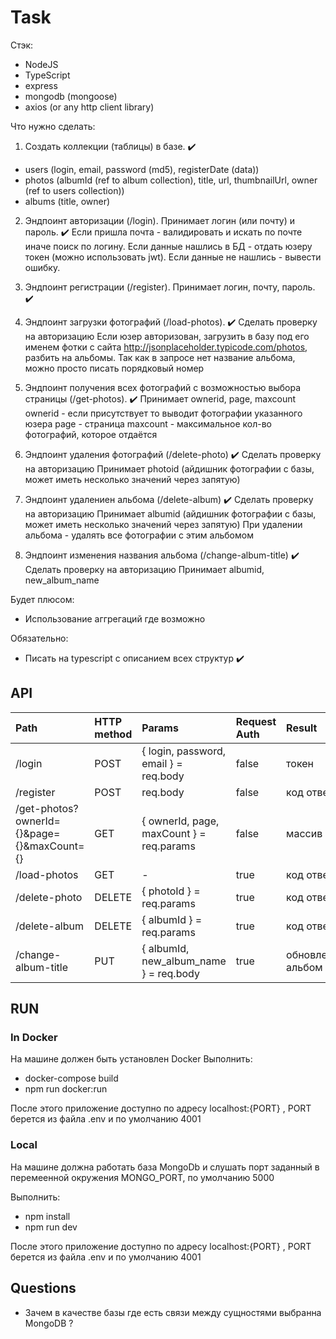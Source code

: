 # Task

Стэк:

- NodeJS
- TypeScript
- express
- mongodb (mongoose)
- axios (or any http client library)

Что нужно сделать:

1. Создать коллекции (таблицы) в базе.  ✔️

- users (login, email, password (md5), registerDate (data)) 
- photos (albumId (ref to album collection), title, url, thumbnailUrl, owner (ref to users collection))
- albums (title, owner)

2. Эндпоинт авторизации (/login). Принимает логин (или почту) и пароль.  ✔️
   Если пришла почта - валидировать и искать по почте иначе поиск по логину. 
   Если данные нашлись в БД - отдать юзеру токен (можно использовать jwt). 
   Если данные не нашлись - вывести ошибку. 

3. Эндпоинт регистрации (/register). Принимает логин, почту, пароль. ✔️

4. Эндпоинт загрузки фотографий (/load-photos). ✔️
   Сделать проверку на авторизацию
   Если юзер авторизован, загрузить в базу под его именем фотки с сайта
   http://jsonplaceholder.typicode.com/photos, разбить на альбомы. Так как
   в запросе нет название альбома, можно просто писать порядковый номер

5. Эндпоинт получения всех фотографий с возможностью выбора страницы (/get-photos). ✔️
   Принимает ownerid, page, maxcount
   ownerid - если присутствует то выводит фотографии указанного юзера
   page - страница
   maxcount - максимальное кол-во фотографий, которое отдаётся

6. Эндпоинт удаления фотографий (/delete-photo) ✔️
   Сделать проверку на авторизацию
   Принимает photoid (айдишник фотографии с базы, может иметь несколько значений через запятую)

7. Эндпоинт удалениен альбома (/delete-album) ✔️
   Сделать проверку на авторизацию
   Принимает albumid (айдишник фотографии с базы, может иметь несколько значений через запятую)
   При удалении альбома - удалять все фотографии с этим альбомом

8. Эндпоинт изменения названия альбома (/change-album-title)  ✔️
   Сделать проверку на авторизацию
   Принимает albumid, new_album_name

Будет плюсом:

- Использование аггрегаций где возможно

Обязательно:

- Писать на typescript с описанием всех структур  ✔️

## API

| Path        | HTTP method | Params | Request Auth | Result |
| :---------- | :---------- | :----- | :----------- | :----- |
| /login | POST |  { login, password, email } = req.body | false | токен |
| /register | POST |  req.body | false | код ответа |
| /get-photos?ownerId={}&page={}&maxCount={} | GET | { ownerId, page, maxCount } = req.params | false | массив фото |
| /load-photos | GET |  -  | true | код ответа |
| /delete-photo | DELETE |  { photoId } = req.params | true | код ответа |
| /delete-album | DELETE |  { albumId } = req.params | true | код ответа |
| /change-album-title | PUT |  { albumId, new_album_name } = req.body | true | обновленный альбом |

## RUN

### In Docker
На машине должен быть установлен Docker
Выполнить:
- docker-compose build
- npm run docker:run

После этого приложение доступно по адресу localhost:{PORT} , PORT берется из файла .env и по умолчанию 4001

### Local
На машине должна работать база MongoDb и слушать порт заданный в перемеенной окружения MONGO_PORT, по умолчанию 5000

Выполнить:
- npm install
- npm run dev

После этого приложение доступно по адресу localhost:{PORT} , PORT берется из файла .env и по умолчанию 4001

## Questions

- Зачем в качестве базы где есть связи между сущностями выбранна MongoDB ?
